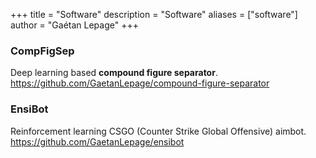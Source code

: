 +++
title = "Software"
description = "Software"
aliases = ["software"]
author = "Gaétan Lepage"
+++


### CompFigSep
Deep learning based **compound figure separator**.\
https://github.com/GaetanLepage/compound-figure-separator

### EnsiBot
Reinforcement learning CSGO (Counter Strike Global Offensive) aimbot.\
https://github.com/GaetanLepage/ensibot
